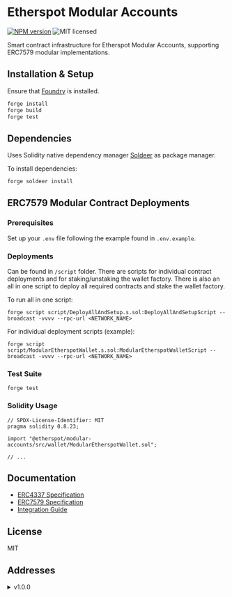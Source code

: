 # Etherspot Modular Accounts

[![NPM version][npm-image]][npm-url]
![MIT licensed][license-image]

Smart contract infrastructure for Etherspot Modular Accounts, supporting ERC7579 modular implementations.

## Installation & Setup

Ensure that [Foundry](https://github.com/foundry-rs/foundry) is installed.

```bash
forge install
forge build
forge test
```

## Dependencies

Uses Solidity native dependency manager [Soldeer](https://soldeer.xyz/) as package manager.

To install dependencies:

```bash
forge soldeer install
```

## ERC7579 Modular Contract Deployments

### Prerequisites

Set up your `.env` file following the example found in `.env.example`.

### Deployments

Can be found in `/script` folder.
There are scripts for individual contract deployments and for staking/unstaking the wallet factory.
There is also an all in one script to deploy all required contracts and stake the wallet factory.

To run all in one script:

`forge script script/DeployAllAndSetup.s.sol:DeployAllAndSetupScript --broadcast -vvvv --rpc-url <NETWORK_NAME>`

For individual deployment scripts (example):

`forge script script/ModularEtherspotWallet.s.sol:ModularEtherspotWalletScript --broadcast -vvvv --rpc-url <NETWORK_NAME>`


### Test Suite

`forge test`

### Solidity Usage

```solidity
// SPDX-License-Identifier: MIT
pragma solidity 0.8.23;

import "@etherspot/modular-accounts/src/wallet/ModularEtherspotWallet.sol";

// ...
```

## Documentation

- [ERC4337 Specification](https://eips.ethereum.org/EIPS/eip-4337)
- [ERC7579 Specification](https://eips.ethereum.org/EIPS/eip-7579)
- [Integration Guide](https://docs.etherspot.dev)

## License

MIT

[npm-image]: https://badge.fury.io/js/%40etherspot%2Flite-contracts.svg
[npm-url]: https://npmjs.org/package/@etherspot/lite-contracts
[license-image]: https://img.shields.io/badge/license-MIT-blue.svg

## Addresses

<details>
<summary>v1.0.0</summary>

| Name                                       | Address                                    |
| ------------------------------------------ | ------------------------------------------ |
| ModularEtherspotWallet                     | [0x339eAB59e54fE25125AceC3225254a0cBD305A7b](https://contractscan.xyz/contract/0x339eAB59e54fE25125AceC3225254a0cBD305A7b) |
| ModularEtherspotWalletFactory              | [0x2A40091f044e48DEB5C0FCbc442E443F3341B451](https://contractscan.xyz/contract/0x2A40091f044e48DEB5C0FCbc442E443F3341B451) |
| Bootstrap                                  | [0x0D5154d7751b6e2fDaa06F0cC9B400549394C8AA](https://contractscan.xyz/contract/0x0D5154d7751b6e2fDaa06F0cC9B400549394C8AA) |
| MultipleOwnerECDSAValidator                | [0x0740Ed7c11b9da33d9C80Bd76b826e4E90CC1906](https://contractscan.xyz/contract/0x0740Ed7c11b9da33d9C80Bd76b826e4E90CC1906) |

</details>